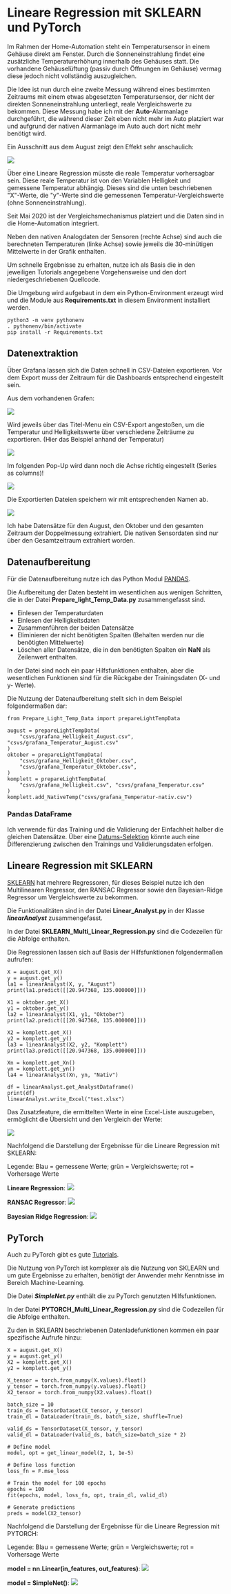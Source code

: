 # Lineare Regression mit SKLEARN und PyTorch
Im Rahmen der Home-Automation steht ein Temperatursensor in einem Gehäuse direkt am Fenster.
Durch die Sonneneinstrahlung findet eine zusätzliche Temperaturerhöhung innerhalb des Gehäuses statt. Die vorhandene Gehäuselüftung (passiv durch Öffnungen im Gehäuse) vermag diese jedoch nicht vollständig auszugleichen.

Die Idee ist nun durch eine zweite Messung während eines bestimmten Zeitraums mit einem etwas abgesetzten Temperatursensor, der nicht der direkten Sonneneinstrahlung unterliegt, reale Vergleichswerte zu bekommen.
Diese Messung habe ich mit der **Auto**-Alarmanlage durchgeführt, die während dieser Zeit eben nicht mehr im Auto platziert war und aufgrund der nativen Alarmanlage im Auto auch dort nicht mehr benötigt wird.

Ein Ausschnitt aus dem August zeigt den Effekt sehr anschaulich:

![](screenshots/Bildschirmfoto%202020-11-03%20um%2010.31.58.png)

Über eine Lineare Regression müsste die reale Temperatur vorhersagbar sein.
Diese reale Temperatur ist von den Variablen Helligkeit und gemessene Temperatur abhängig. Dieses sind die unten beschriebenen "X"-Werte, die "y"-Werte sind die gemessenen Temperatur-Vergleichswerte (ohne Sonneneinstrahlung). 

Seit Mai 2020 ist der Vergleichsmechanismus platziert und die Daten sind in die Home-Automation integriert.

Neben den nativen Analogdaten der Sensoren (rechte Achse) sind auch die berechneten Temperaturen (linke Achse) sowie jeweils die 30-minütigen Mittelwerte in der Grafik enthalten.

Um schnelle Ergebnisse zu erhalten, nutze ich als Basis die in den jeweiligen Tutorials angegebene Vorgehensweise und den dort niedergeschriebenen Quellcode.

Die Umgebung wird aufgebaut in dem ein Python-Environment erzeugt wird und die Module aus **Requirements.txt** in diesem Environment installiert werden.

```
python3 -m venv pythonenv
. pythonenv/bin/activate
pip install -r Requirements.txt
```

## Datenextraktion
Über Grafana lassen sich die Daten schnell in CSV-Dateien exportieren.
Vor dem Export muss der Zeitraum für die Dashboards entsprechend eingestellt sein.

Aus dem vorhandenen Grafen:

![](screenshots/Bildschirmfoto%202020-11-02%20um%2018.25.10.png)

Wird jeweils über das Titel-Menu ein CSV-Export angestoßen, um die Temperatur und Helligkeitswerte über verschiedene Zeiträume zu exportieren. (Hier das Beispiel anhand der Temperatur)

![](screenshots/Bildschirmfoto%202020-11-02%20um%2018.26.00.png)

Im folgenden Pop-Up wird dann noch die Achse richtig eingestellt (Series as columns)!

![](screenshots/Bildschirmfoto%202020-11-02%20um%2018.26.23.png)

Die Exportierten Dateien speichern wir mit entsprechenden Namen ab. 

![](screenshots/Bildschirmfoto%202020-11-02%20um%2018.44.38.png)

Ich habe Datensätze für den August, den Oktober und den gesamten Zeitraum der Doppelmessung extrahiert. Die nativen Sensordaten sind nur über den Gesamtzeitraum extrahiert worden.

## Datenaufbereitung
Für die Datenaufbereitung nutze ich das Python Modul [PANDAS](https://pandas.pydata.org/pandas-docs/stable/reference/frame.html).

Die Aufbereitung der Daten besteht im wesentlichen aus wenigen Schritten, die in der Datei **Prepare_light_Temp_Data.py** zusammengefasst sind.

* Einlesen der Temperaturdaten
* Einlesen der Helligkeitsdaten
* Zusammenführen der beiden Datensätze
* Eliminieren der nicht benötigten Spalten (Behalten werden nur die benötigten Mittelwerte) 
* Löschen aller Datensätze, die in den benötigten Spalten ein **NaN** als Zeilenwert enthalten.

In der Datei sind noch ein paar Hilfsfunktionen enthalten, aber die wesentlichen Funktionen sind für die Rückgabe der Trainingsdaten (X- und y- Werte).

Die Nutzung der Datenaufbereitung stellt sich in dem Beispiel folgendermaßen dar:

```
from Prepare_Light_Temp_Data import prepareLightTempData

august = prepareLightTempData(
    "csvs/grafana_Helligkeit_August.csv", "csvs/grafana_Temperatur_August.csv"
)
oktober = prepareLightTempData(
    "csvs/grafana_Helligkeit_Oktober.csv",
    "csvs/grafana_Temperatur_Oktober.csv",
)
komplett = prepareLightTempData(
    "csvs/grafana_Helligkeit.csv", "csvs/grafana_Temperatur.csv"
)
komplett.add_NativeTemp("csvs/grafana_Temperatur-nativ.csv")
```

### Pandas DataFrame 
Ich verwende für das Training und die Validierung der Einfachheit halber die gleichen Datensätze. Über eine [Datums-Selektion](https://stackoverflow.com/questions/29370057/select-dataframe-rows-between-two-dates) könnte auch eine Differenzierung zwischen den Trainings und Validierungsdaten erfolgen.

## Lineare Regression mit SKLEARN
[SKLEARN](https://scikit-learn.org/stable/modules/linear_model.html#multi-task-elastic-net) hat mehrere Regressoren, für dieses Beispiel nutze ich den Multilinearen Regressor, den RANSAC Regressor sowie den Bayesian-Ridge Regressor um Vergleichswerte zu bekommen.

Die Funktionalitäten sind in der Datei **Linear_Analyst.py** in der Klasse ***linearAnalyst*** zusammengefasst.

In der Datei **SKLEARN_Multi_Linear_Regression.py** sind die Codezeilen für die Abfolge enthalten.

Die Regressionen lassen sich auf Basis der Hilfsfunktionen folgendermaßen aufrufen:

```
X = august.get_X()
y = august.get_y()
la1 = linearAnalyst(X, y, "August")
print(la1.predict([[20.947368, 135.000000]]))

X1 = oktober.get_X()
y1 = oktober.get_y()
la2 = linearAnalyst(X1, y1, "Oktober")
print(la2.predict([[20.947368, 135.000000]]))

X2 = komplett.get_X()
y2 = komplett.get_y()
la3 = linearAnalyst(X2, y2, "Komplett")
print(la3.predict([[20.947368, 135.000000]]))

Xn = komplett.get_Xn()
yn = komplett.get_yn()
la4 = linearAnalyst(Xn, yn, "Nativ")

df = linearAnalyst.get_AnalystDataframe()
print(df)
linearAnalyst.write_Excel("test.xlsx")
```

Das Zusatzfeature, die ermittelten Werte in eine Excel-Liste auszugeben, ermöglicht die Übersicht und den Vergleich der Werte:

![](screenshots/Bildschirmfoto%202020-11-02%20um%2019.09.36.png)

Nachfolgend die Darstellung der Ergebnisse für die Lineare Regression mit SKLEARN:

Legende: Blau = gemessene Werte; grün = Vergleichswerte; rot = Vorhersage Werte

**Lineare Regression**:
![](screenshots/Bildschirmfoto%202020-11-04%20um%2014.51.52.png)

**RANSAC Regressor**:
![](screenshots/Bildschirmfoto%202020-11-04%20um%2014.52.50.png)

**Bayesian Ridge Regression**:
![](screenshots/Bildschirmfoto%202020-11-04%20um%2014.53.46.png)

## PyTorch
Auch zu PyTorch gibt es gute [Tutorials](https://pytorch.org/tutorials/beginner/nn_tutorial.html).

Die Nutzung von PyTorch ist komplexer als die Nutzung von SKLEARN und um gute Ergebnisse zu erhalten, benötigt der Anwender mehr Kenntnisse im Bereich Machine-Learning.

Die Datei ***SimpleNet.py*** enthält die zu PyTorch genutzten Hilfsfunktionen.

In der Datei **PYTORCH_Multi_Linear_Regression.py** sind die Codezeilen für die Abfolge enthalten.

Zu den in SKLEARN beschriebenen Datenladefunktionen kommen ein paar spezifische Aufrufe hinzu:

```
X = august.get_X()
y = august.get_y()
X2 = komplett.get_X()
y2 = komplett.get_y()

X_tensor = torch.from_numpy(X.values).float()
y_tensor = torch.from_numpy(y.values).float()
X2_tensor = torch.from_numpy(X2.values).float()

batch_size = 10
train_ds = TensorDataset(X_tensor, y_tensor)
train_dl = DataLoader(train_ds, batch_size, shuffle=True)

valid_ds = TensorDataset(X_tensor, y_tensor)
valid_dl = DataLoader(valid_ds, batch_size=batch_size * 2)

# Define model
model, opt = get_linear_model(2, 1, 1e-5)

# Define loss function
loss_fn = F.mse_loss

# Train the model for 100 epochs
epochs = 100
fit(epochs, model, loss_fn, opt, train_dl, valid_dl)

# Generate predictions
preds = model(X2_tensor)
```
Nachfolgend die Darstellung der Ergebnisse für die Lineare Regression mit PYTORCH:

Legende: Blau = gemessene Werte; grün = Vergleichswerte; rot = Vorhersage Werte

**model = nn.Linear(in\_features, out\_features)**:
![](screenshots/Bildschirmfoto%202020-11-04%20um%2018.35.38.png)

**model = SimpleNet()**:
![](screenshots/Bildschirmfoto%202020-11-04%20um%2018.43.13.png)
